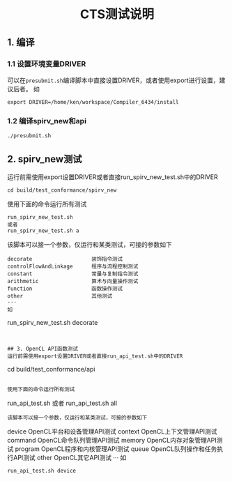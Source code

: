 <h1 align="center">CTS测试说明</h1>






## 1. 编译
### 1.1 设置环境变量DRIVER
可以在`presubmit.sh`编译脚本中直接设置DRIVER，或者使用export进行设置，建议后者。
如
```
export DRIVER=/home/ken/workspace/Compiler_6434/install
```

### 1.2 编译spirv_new和api
```
./presubmit.sh
```


## 2. spirv_new测试
运行前需使用export设置DRIVER或者直接run_spirv_new_test.sh中的DRIVER
```
cd build/test_conformance/spirv_new
```

使用下面的命令运行所有测试
```
run_spirv_new_test.sh
或者
run_spirv_new_test.sh a
```
该脚本可以接一个参数，仅运行和某类测试，可接的参数如下
```
decorate                   装饰指令测试
controlFlowAndLinkage      程序与流程控制测试
constant                   常量与复制指令测试
arithmetic                 算术与向量操作测试
function                   函数操作测试
other                      其他测试
···
如
```
run_spirv_new_test.sh decorate
```


## 3. OpenCL API函数测试
运行前需使用export设置DRIVER或者直接run_api_test.sh中的DRIVER
```
cd build/test_conformance/api
```

使用下面的命令运行所有测试
```
run_api_test.sh
或者
run_api_test.sh all
```
该脚本可以接一个参数，仅运行和某类测试，可接的参数如下
```
device                    OpenCL平台和设备管理API测试
context                   OpenCL上下文管理API测试  
command                   OpenCL命令队列管理API测试
memory                    OpenCL内存对象管理API测试
program                   OpenCL程序和内核管理API测试
queue                     OpenCL队列操作和任务执行API测试
other                     OpenCL其它API测试
···
如
```
run_api_test.sh device
```


